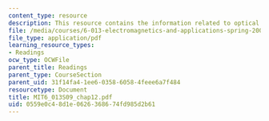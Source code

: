 ```yaml
---
content_type: resource
description: This resource contains the information related to optical communication
file: /media/courses/6-013-electromagnetics-and-applications-spring-2009/0559e0c48d1e0626368674fd985d2b61_MIT6_013S09_chap12.pdf
file_type: application/pdf
learning_resource_types:
- Readings
ocw_type: OCWFile
parent_title: Readings
parent_type: CourseSection
parent_uid: 31f14fa4-1ee6-0358-6058-4feee6a7f484
resourcetype: Document
title: MIT6_013S09_chap12.pdf
uid: 0559e0c4-8d1e-0626-3686-74fd985d2b61
---
```


